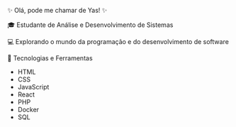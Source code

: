 ✨ Olá, pode me chamar de Yas! ✨

🎓 Estudante de Análise e Desenvolvimento de Sistemas

💻 Explorando o mundo da programação e do desenvolvimento de software

🚀 Tecnologias e Ferramentas

- HTML
- CSS
- JavaScript
- React
- PHP
- Docker
- SQL
